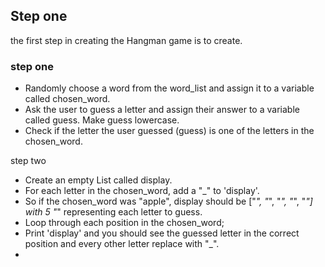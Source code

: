 ## Step one

the first step in creating the Hangman game is to create.

### step one

* Randomly choose a word from the word_list and assign it to a variable called chosen_word.
* Ask the user to guess a letter and assign their answer to a variable called guess. Make guess lowercase.
* Check if the letter the user guessed (guess) is one of the letters in the chosen_word.

step two

* Create an empty List called display.
* For each letter in the chosen_word, add a "_" to 'display'.
* So if the chosen_word was "apple", display should be ["_", "_", "_", "_", "_"] with 5 "_" representing each letter to guess.
* Loop through each position in the chosen_word;
* Print 'display' and you should see the guessed letter in the correct position and every other letter replace with "_".
* 
